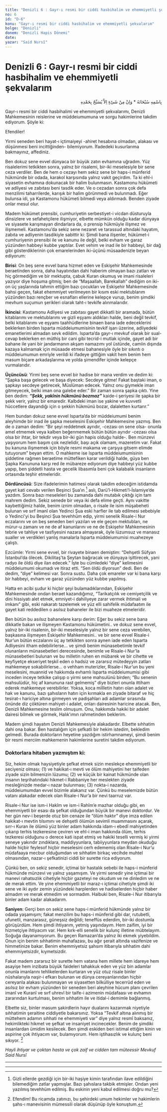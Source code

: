 ```yaml
---
title: "Denizli 6 : Gayr-ı resmi bir ciddi hasbihalim ve ehemmiyetli şekvalarım"
no: 6
id: "D-6"
konu: "Gayr-ı resmi bir ciddi hasbihalim ve ehemmiyetli şekvalarım"
bolge: "Denizli"
donem: "Denizli Hapis Dönemi"
date: 
yazar: "Said Nursî"
---
```


# Denizli 6 : Gayr-ı resmi bir ciddi hasbihalim ve ehemmiyetli şekvalarım

<p class="arabic" dir="rtl" title="Meal: “Subhân Allah’ın adıyla” * “Hiçbir şey yoktur ki O'nu hamd ile tesbih etmesin” [İsrâ 17:44]">بِاسْمِهِ سُبْحَانَهُ * وَاِنْ مِنْ شَىْءٍ اِلاَّ يُسَبِّحُ بِحَمْدِهِ</p>

Gayr-ı resmi bir ciddi hasbihalimi ve ehemmiyetli şekvalarımı, Denizli Mahkemesinin reislerine ve müddeiumumuna ve sorgu hakimlerine takdim ediyorum. Şöyle ki:

Efendiler!

Yirmi seneden beri hayat-ı içtimaiyeyi -ahiret hesabına olmadan, alakası ve düşünmesi beni incittiğinden- bilemiyorum. İfadedeki kusurlarıma bakmayınız, affediniz.

Ben dokuz sene evvel dünyaca bir büyük zatın evhamına uğradım. Yüz risalelerimi tetkikten sonra, yalnız bir risalemi, bir-iki meselesiyle bir sene ceza verdiler. Ben de hem o cezayı hem sekiz sene bir haps-i münferid hükmünde bir odada, karakol karşısında yalnız vakit geçirdim. Ta ki ehl-i siyasetin evhamına dokunacak bir halim bulunmasın. Kastamonu hükümeti ve adliyesi ve zabıtası beni tasdik eder. Ve o cezadan sonra çok defa menzilimi taharrilerde, karışık bir halim görünmedi ve bulunmadı. Eğer bulunsa idi, ya Kastamonu hükümeti bilmedi veya aldırmadı. Benden ziyade onlar mesul olur.

Madem hükümet prensibi, cumhuriyetin serbestiyet-i vicdan düsturuyla dinsizlere ve sefahetçilere ilişmiyor, elbette mümkün olduğu kadar dünyaya ve siyasete karışmayan dindarlara da, o prensip hükmüyle ilişmez ve ilişmemeli. Kastamonu’da sekiz sene nezaret ve tarassud altındaki hayatım, zabıta ve adliyenin tasdikiyle sabittir ki: Şimdi bana ilişenler, hükümet-i cumhuriyenin prensibi ile ve kanunu ile değil, belki evham ve garaz yüzünden habbeyi kubbe yaptılar. Evet vehim ve inad ile bir habbeyi, bir dağ gibi gösterdiklerinin çok emarelerinden iki-üçünü müsaadenizle beyan ediyorum:

**Birisi**: On beş sene evvel bana hizmet eden ve Eskişehir Mahkemesinde beraetinden sonra, daha hayatından dahi haberim olmayan bazı zatları ve hiç görmediğim ve bir mektupta, çabuk Kuran okumuş ve imani risaleleri yazıyor diye hoşuma gitmiş; ben de “Maşaallah, Barekallah” dediğim on iki-on üç yaşlarında tahmin ettiğim bazı çocukları ve Eskişehir Mahkemesinde bahsi geçen, fakat ehemmiyet verilmeyen bir kısım eski mektublarım yüzünden bazı rençber ve esnafları ellerine kelepçe vurup, benim şimdiki mevhum suçumun şerikleri olarak taht-ı tevkife alınmalarıdır.

**İkincisi**: Kastamonu Adliyesi ve zabıtası gayet dikkatli bir aramada, bütün kitablarımı ve mektublarımı ve gizli eşyamı aldıkları halde, beni değil tevkif, belki kitablarımı ve eşyamı taahhüdlerine binaen bana iade edeceklerini beklerken birden Isparta müddeiumumisinin tevkif işarı üzerine, adliyedeki emanetlerimi almadan sevk edildim. Isparta’da gayr-ı mevkuf olarak bir sual-cevap beklerken en müthiş bir cani gibi tecrid-i mutlak içinde, gayet adi bir bahane ile yani bir jandarmanın akşam namazımı yol üstünde, camiin dışında kazaya kalmamak için müsaade etmesi bahanesiyle öyle bir sıkıntı o müddeiumumun emriyle verildi ki ifadeye gittiğim vakit hem benim hem masum biçare arkadaşlarıma ve yolda şimendifer içinde kelepçe vurmalarıdır.

**Üçüncüsü**: Yirmi beş sene evvel bir hadise bir mana verdim ve dedim ki: “Şapka başa gelecek ve başa diyecek: Secdeye gitme! Fakat baştaki iman, o şapkayı secdeye getirecek, Müslüman edecek. Yalnız onu giymekle iman gitmeyecek, belki iman ona galebe eder.” Bir zaman sonra şapka çıktı. Yine ben dedim: ***“Şekk, yakînin hükmünü bozmaz”*** kaide-i şeriyesi ile şapka bir şekk verir, yalnız bir emaredir. Kalbdeki iman ise yakine ve kuvvetli hüccetlere dayandığı için o şekkin hükmünü bozar, dalaletten kurtarır.”

Hem bundan dokuz sene evvel Isparta’da bir müddeiumumi benim aleyhimde bir inad ile şapka meselesini Eskişehir Mahkemesine yazmış. Ben de o zaman dedim: “Bir şeyi reddetmek ayrıdır, -cezası on sene olsa- onunla amel etmemek veya kalben beğenmemek bütün bütün ayrıdır -cezası olsa olsa bir ihtar, bir tekdir veya bir-iki gün hapis olduğu halde-. Ben münzevi yaşıyorum hem başım çok nezlelidir, başı açık olamam, mazeretim var. Fakat bu kanuna ilişmemek için böyle resmi makama ve çarşıya gitsem elimde tutuyorum” beyan ettim. O mahkeme ise Isparta müddeiumumisinin şiddetine rağmen beraetime müttefiken karar verildiği halde, güya ben Şapka Kanununa karşı red ile mübareze ediyorum diye habbeyi yüz kubbe yapıp, ben şiddetli hasta ve gecelik libasımla beni çok kalabalık insanların ortasında teşhir etmeleridir.

**Dördüncüsü**: Size ifadelerimin hatimesi olarak takdim edeceğim istidamda gayet kati cevabı verilen Beşinci Şua’ın [^1] aslı, Darü’l-Hikmeti’l-İslamiye’de yazdım. Sonra bazı meseleleri bu zamanda dahi mutabık çıktığı için tam mahrem dedim. Sekiz senede bir veya iki defa elime geçti. Aynı vakitte kaybettiğimiz halde, benim iznim olmadan, o risale ile isim müşabeheti bulunan ve sırf imanî olan Yedinci Şua eski harfler ile tab edilmesi sebebiyle o Yedinci’yi bu Beşinci Şua tevehhüm edip, yirmi senelik Risale-i Nur eczalarını ve on beş seneden beri yazılan ve ele geçen mektubları, ne mürur-u zamanı ve ne de af kanunlarını ve ne de Eskişehir Mahkemesinin tebrie ve tahliye ve tasfiyesini nazara almayarak, öyle lüzumsuz ve manasız sualler ve verdikleri yanlış manalarla Isparta müddeiumumisi muahezeye çalıştı.

Ezcümle: Yirmi sene evvel, bir rivayete binaen demiştim: “Dehşetli Süfyan İstanbul’da ölecek. Dikilitaş’ta Şeytan bağıracak ve dünyaya işittirecek, yani radyo ile öldü diye ilan edecek.” İşte bu cümledeki “diye” kelimesini müddeiumumi okumadı ve itiraz etti. “Sen öldü diyorsun” dedi. Ben de dedim, “diye” kelimesi var. Sonra sustu. Daha çok emareler var ki bana karşı bir habbeyi, evham ve garaz yüzünden yüz kubbe yapılmış.

Hatta en acibi şudur ki hiçbir şeyi bulamadıklarından, Eskişehir Mahkemesinde ondan beraet kazandığımız, “Tarikatçılık ve cemiyetçilik ve dini hissiyatı alet etmek, emniyet-i dahiliyeye zarar vermek ihtimali ve imkanı” gibi, eski nakaratı tazelemek ve yüz elli sahifelik müdafaatım ile gayet kati reddedilen o asılsız bahaneler ile bizi muaheze etmeleridir.

Ben bütün bu asılsız bahanelere karşı derim: Eğer bu sekiz sene bana dikkatle bakan ve ilişmeyen Kastamonu hükümetini.. ve dokuz sene evvel, yalnız bir-iki risalenin, bir-iki meselesiyle yalnız bir sene ceza verebilen, başkasına ilişmeyen Eskişehir Mahkemesini.. ve bir sene evvel Risale-i Nur’un bütün eczalarını üç ay tetkikten sonra aynen iade eden Isparta Adliyesini itham edebilirlerse... ve şimdi benim münasebetimle tevkif olunanların münasebetleri derecesinde, benimle ve Risale-i Nur’la münasebetleri bulunan ve bu milletin ruhen en mübarek ve bir cihette ve keyfiyetçe ekseriyet teşkil eden o hadsiz ve zararsız mütedeyyin zatları mahkemeye sokabilirlerse... o vehham muterizler, Risale-i Nur’un bu yeni meselesini, muannid ve hakkımda evhamlı Isparta müddeiumumisi gibi inceden inceye tetkike çalışıp o yirmi sene mahsulünü birden; “Bu senenin mahsulüdür, hiç af kanununa rast gelmemiş” diye bizleri onunla ittiham ederek mahkemeye verebilirler. Yoksa, koca millletin hatırı olan adalet ve hak ve kanunu, bazı şahısların hatırı için kırmakla en ziyade bitaraf ve hiç tesirat-ı hariciye altına girmeyen ve padişahları adi adamlar sırasında önünde diz çöktüren mahiyet-i adalet, onları dairesinin haricine atacak. Ben, Denizli Mahkemesine teslim olmuşum. Onu, hakkımda hakiki bir adalet dairesi bilmek ve görmek, Halık’ımın rahmetinden beklerim.

Madem şimdi hayatım Denizli Mahkemesiyle alakadardır. Elbette sıhhatim dahi ona bakar. Ben hastalığım için şefkatli bir hekim istedim, bekledim gelmedi. Burada doktorların heyetine yazdığım istirhamnameyi, şimdi benim bir resmi merciim mahkemenin hakimlerine suretini takdim ediyorum.

### Doktorlara hitaben yazmıştım ki:

Siz, hekim olmak haysiyetiyle şefkat etmek sizin meslekçe ehemmiyetli bir seciyeniz olması; (1) ve hakikat-ı mevti ve ölüm mahiyetini her taifeden ziyade sizin bilmenizin lüzumu; (2) ve küçük bir kainat hükmünde olan insanın teşrihatındaki hikmet-i Rabbaniye her meslekten ziyade mesleğinizde medar-ı nazar bulunması; (3) nokta-i nazarda, müddeiumumdan evvel bizimle alakanız var. Çünkü bu meselemizde bütün vatanı alakadar edecek olan Risale-i Nur’a bir nevi taarruz var.

Risale-i Nur ise ism-i Hakîm ve ism-i Rahîm’e mazhar olduğu gibi, en ehemmiyetli bir esası da şefkat olduğundan büyük bir manevi doktordur. Ve her gün nev-i beşerde otuz bin cenaze ile “ölüm haktır” diye imza edilen hakikat-ı mevtin tılsımını ve dehşetli ölümün sevimli muammasını açarak, sırr-ı Kuran ile ölümü yüz binler adam hakkında idam-ı ebedî mahiyetinden çıkarıp terhis tezkeresine çeviren ve ehl-i iman hakkında ölüm, terhis tezkeresi olduğunu o derece kati ispat etmiş ve hakiki teselli vermiş ki yirmi seneye yakındır zındıklara, maddiyyunlara, tabiiyyunlara meydan okuduğu halde hiçbir feylesof hiçbir meselesini cerh edememiş olan Risale-i Nur’u müdafaaya mecbur olduğumdan ve sıhhatim birkaç vecihde muhtel olmasından, nazar-ı şefkatinizi ciddi bir surette rica ediyorum.

Çünkü ben, on sekiz senedir, içtimai bir hastalık sebebi ile haps-i münferid hükmünde münzevi ve yalnız yaşamışım. Ve yirmi senedir yine içtimai bir manevi rahatsızlık cihetiyle hiçbir gazeteyi ne okudum ve ne dinledim ve ne de merak ettim. Ve yine ehemmiyetli bir maraz-ı içtimai cihetiyle şimdi iki sene ve iki aydır zemin yüzündeki harplerden ve hadiselerden hiçbir haber almadım ve merak etmedim ve sormadım. Halbuki ben, Risale-i Nur itibarıyla binler adam kadar alakadarım.

**Saniyen**: Gerçi ben on sekiz sene haps-i münferid hükmünde yalnız bir odada yaşamışım; fakat menzilim bu haps-i münferid gibi dar, rutubetli, ufunetli, manzarasız, güneşsiz değildi; teneffüs ederdim, bir-iki dostumla görüşürdüm. Hem şimdi ihtiyarım, yetmiş yaşındayım. Hem zaifim, iyi bir hizmetçiye ihtiyacım var. Hem kırk-elli senelik bir kulunç illetine mübtelayım. Soğuğa dayanamıyorum. Bu geçen Ramazan’da yalnız iki ekmek yiyebildim. Onun için benim sıhhatimin muhafazası, bu ağır şerait altında vazifenize ve himmetinize bakar. Benim ehemmiyetsiz şahsım itibarıyla sıhhatim dahi ehemmiyetsizdir, kıymetsizdir.

Fakat madem zararsız bir surette hem vatana hem millete hem idareye hem asayişe hem inzibata büyük faideleri tahakkuk eden ve yüz bin adamlar onunla imanlarını tehlikelerden kurtaran ve yüz otuz risale binler nüshalarıyla naşir-i efkarı bulunan ve dünya cereyanlarından hiçbir cereyanla alakası bulunmayan ve siyasetten bilkülliye tecerrüd eden ve asılsız bir evham yüzünden bir seneden beri aleyhine hücum planı çevrilen imanî ve Kuranî ve sırf uhrevî bir taife-i azimenin müdafaası ve evhamın zararından kurtulması, benim sıhhatim ile ve itidal-i demimle bağlanmış.

Elbette siz, binler masum şakirdlerin hayır dualarını kazanmak niyetiyle sıhhatimin şeraitine ciddiyetle bakarsınız. Yoksa “Tevkif altına alınmış bir müttehem adamın sıhhati ne ehemmiyeti var” diye yalnız resmî baksanız, hekimlikteki hikmet ve şefkat ve insaniyet incinecekler. Benim de şimdiki insanlardan ümidim kesilecek. Ben şimdi eskiden beri istimal ettiğim kinin ve aspirine çok ihtiyacım var, bulamıyorum. Hem iştihasızlık ve kulunç beni sıkıyor. [^2]

*Hayli ihtiyar ve çoktan hasta ve çok zaif ve cidden tam müteessir*
*Mevkuf*
*Said Nursî*

***

***
[^1]: Gizli ellerde gezdiği için bir-iki haşiye kimin tarafından ilave edildiğini bilemediğim zatlar yapmışlar. Bazı şahıslara takbik etmişler. Ondan yeni yazılmış tevehhüm edilmiş. Bu eskinin yeni kabul edilmesi doğru mu?
[^2]: Efendim! Bu ricamda zatınızı, bu şehirdeki umum hekimler ve hakimlerin şahs-ı manevisinin mümessili olarak düşünüp öyle konuştum.
